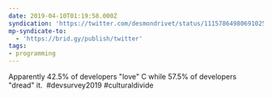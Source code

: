 ```yaml
---
date: 2019-04-10T01:19:58.000Z
syndication: 'https://twitter.com/desmondrivet/status/1115786498069102597'
mp-syndicate-to:
  - 'https://brid.gy/publish/twitter'
tags:
- programming
---
```


Apparently 42.5% of developers "love" C while 57.5% of developers "dread" it. &nbsp;#devsurvey2019 #culturaldivide
